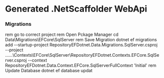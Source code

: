 # Generated .NetScaffolder WebApi

### Migrations 

rem go to correct project
rem Open Pckage Manager
cd  Data\Migrations\EFCore\SqlServer
rem Save Migration
dotnet ef migrations add --startup-project RepositoryEFDotnet.Data.Migrations.SqlServer.csproj --project ..\..\..\Contexts\EFCore\SqlServer\RepositoryEFDotnet.Contexts.EFCore.SqlServer.csproj --context RepositoryEFDotnet.Data.Context.EFCore.SqlServerFullContext 'Initial'
rem Update Database
dotnet ef database updat
